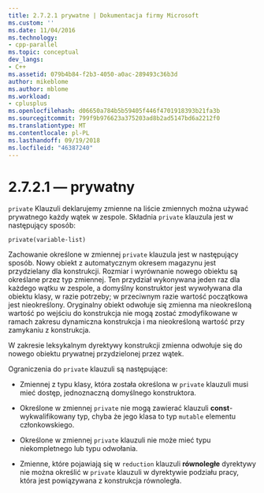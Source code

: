 ```yaml
---
title: 2.7.2.1 prywatne | Dokumentacja firmy Microsoft
ms.custom: ''
ms.date: 11/04/2016
ms.technology:
- cpp-parallel
ms.topic: conceptual
dev_langs:
- C++
ms.assetid: 079b4b84-f2b3-4050-a0ac-289493c36b3d
author: mikeblome
ms.author: mblome
ms.workload:
- cplusplus
ms.openlocfilehash: d06650a784b5b59405f446f4701918393b21fa3b
ms.sourcegitcommit: 799f9b976623a375203ad8b2ad5147bd6a2212f0
ms.translationtype: MT
ms.contentlocale: pl-PL
ms.lasthandoff: 09/19/2018
ms.locfileid: "46387240"
---
```

# <a name="2721-private"></a>2.7.2.1 — prywatny

`private` Klauzuli deklarujemy zmienne na liście zmiennych można używać prywatnego każdy wątek w zespole. Składnia `private` klauzula jest w następujący sposób:

```
private(variable-list)
```

Zachowanie określone w zmiennej `private` klauzula jest w następujący sposób. Nowy obiekt z automatycznym okresem magazynu jest przydzielany dla konstrukcji. Rozmiar i wyrównanie nowego obiektu są określane przez typ zmiennej. Ten przydział wykonywana jeden raz dla każdego wątku w zespole, a domyślny konstruktor jest wywoływana dla obiektu klasy, w razie potrzeby; w przeciwnym razie wartość początkowa jest nieokreślony.  Oryginalny obiekt odwołuje się zmienna ma nieokreśloną wartość po wejściu do konstrukcja nie mogą zostać zmodyfikowane w ramach zakresu dynamiczna konstrukcja i ma nieokreśloną wartość przy zamykaniu z konstrukcja.

W zakresie leksykalnym dyrektywy konstrukcji zmienna odwołuje się do nowego obiektu prywatnej przydzielonej przez wątek.

Ograniczenia do `private` klauzuli są następujące:

- Zmiennej z typu klasy, która została określona w `private` klauzuli musi mieć dostęp, jednoznaczną domyślnego konstruktora.

- Określone w zmiennej `private` nie mogą zawierać klauzuli **const**-wykwalifikowany typ, chyba że jego klasa to typ `mutable` elementu członkowskiego.

- Określone w zmiennej `private` klauzuli nie może mieć typu niekompletnego lub typu odwołania.

- Zmienne, które pojawiają się w `reduction` klauzuli **równoległe** dyrektywy nie można określić w `private` klauzuli w dyrektywie podziału pracy, która jest powiązywana z konstrukcja równoległa.